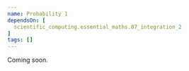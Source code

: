 ```yaml
---
name: Probability 1
dependsOn: [
  scientific_computing.essential_maths.07_integration_2
]
tags: []
---
```


Coming soon.

